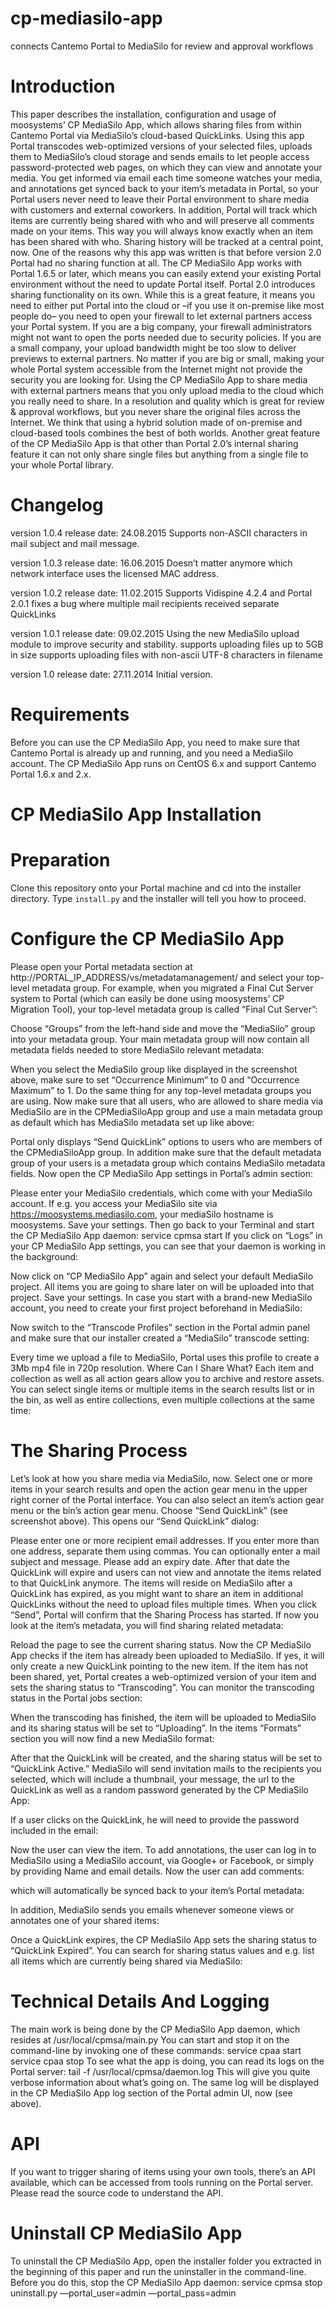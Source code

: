 # cp-mediasilo-app
connects Cantemo Portal to MediaSilo for review and approval workflows


# Introduction
This paper describes the installation, configuration and usage of moosystems’ CP MediaSilo App, which allows sharing files from within Cantemo Portal via MediaSilo’s cloud-based QuickLinks.
Using this app Portal transcodes web-optimized versions of your selected files, uploads them to MediaSilo’s cloud storage and sends emails to let people access password-protected web pages, on which they can view and annotate your media.
You get informed via email each time someone watches your media, and annotations get synced back to your item’s metadata in Portal, so your Portal users never need to leave their Portal environment to share media with customers and external coworkers.
In addition, Portal will track which items are currently being shared with who and will preserve all comments made on your items. This way you will always know exactly when an item has been shared with who. Sharing history will be tracked at a central point, now.
One of the reasons why this app was written is that before version 2.0 Portal had no sharing function at all. The CP MediaSilo App works with Portal 1.6.5 or later, which means you can easily extend your existing Portal environment without the need to update Portal itself.
Portal 2.0 introduces sharing functionality on its own. While this is a great feature, it means you need to either put Portal into the cloud or –if you use it on-premise like most people do– you need to open your firewall to let external partners access your Portal system.
If you are a big company, your firewall administrators might not want to open the ports needed due to security policies. If you are a small company, your upload bandwidth might be too slow to deliver previews to external partners.
No matter if you are big or small, making your whole Portal system accessible from the Internet might not provide the security you are looking for.
Using the CP MediaSilo App to share media with external partners means that you only upload media to the cloud which you really need to share. In a resolution and quality which is great for review &  approval workflows, but you never share the original files across the Internet.
We think that using a hybrid solution made of on-premise and cloud-based tools combines the best of both worlds.
Another great feature of the CP MediaSilo App is that other than Portal 2.0’s internal sharing feature it can not only share single files but anything from a single file to your whole Portal library.

# Changelog
version 1.0.4
release date: 24.08.2015
Supports non-ASCII characters in mail subject and mail message.

version 1.0.3
release date: 16.06.2015
Doesn’t matter anymore which network interface uses the licensed MAC address.

version 1.0.2
release date: 11.02.2015
Supports Vidispine 4.2.4 and Portal 2.0.1
fixes a bug where multiple mail recipients received separate QuickLinks

version 1.0.1
release date: 09.02.2015
Using the new MediaSilo upload module to improve security and stability.
supports uploading files up to 5GB in size
supports uploading files with non-ascii UTF-8 characters in filename

version 1.0
release date: 27.11.2014
Initial version.

# Requirements
Before you can use the CP MediaSilo App, you need to make sure that Cantemo Portal is already up and running, and you need a MediaSilo account.
The CP MediaSilo App runs on CentOS 6.x and support Cantemo Portal 1.6.x and 2.x.

# CP MediaSilo App Installation
# Preparation
Clone this repository onto your Portal machine and cd into the installer directory. Type `install.py` and the installer will tell you how to proceed.

# Configure the CP MediaSilo App
Please open your Portal metadata section at http://PORTAL_IP_ADDRESS/vs/metadatamanagement/ and select your top-level metadata group. For example, when you migrated a Final Cut Server system to Portal (which can easily be done using moosystems’ CP Migration Tool), your top-level metadata group is called “Final Cut Server”:

Choose “Groups” from the left-hand side and move the “MediaSilo” group into your metadata group.
Your main metadata group will now contain all metadata fields needed to store MediaSilo relevant metadata:

When you select the MediaSilo group like displayed in the screenshot above, make sure to set “Occurrence Minimum” to 0 and “Occurrence Maximum” to 1.
Do the same thing for any top-level metadata groups you are using.
Now make sure that all users, who are allowed to share media via MediaSilo are in the CPMediaSiloApp group and use a main metadata group as default which has MediaSilo metadata set up like above:

Portal only displays “Send QuickLink” options to users who are members of the CPMediaSiloApp group.
In addition make sure that the default metadata group of your users is a metadata group which contains MediaSilo metadata fields.
Now open the CP MediaSilo App settings in Portal’s admin section:

Please enter your MediaSilo credentials, which come with your MediaSilo account. If e.g. you access your MediaSilo site via https://moosystems.mediasilo.com, your mediaSilo hostname is moosystems.
Save your settings.
Then go back to your Terminal and start the CP MediaSilo App daemon:
service cpmsa start
If you click on “Logs” in your CP MediaSilo App settings, you can see that your daemon is working in the background:

Now click on “CP MediaSilo App” again and select your default MediaSilo project. All items you are going to share later on will be uploaded into that project. Save your settings.
In case you start with a brand-new MediaSilo account, you need to create your first project beforehand in MediaSilo:

Now switch to the “Transcode Profiles” section in the Portal admin panel and make sure that our installer created a “MediaSilo” transcode setting:

Every time we upload a file to MediaSilo, Portal uses this profile to create a 3Mb mp4 file in 720p resolution.
Where Can I Share What?
Each item and collection as well as all action gears allow you to archive and restore assets.
You can select single items or multiple items in the search results list or in the bin, as well as entire collections, even multiple collections at the same time:


# The Sharing Process
Let’s look at how you share media via MediaSilo, now.
Select one or more items in your search results and open the action gear menu in the upper right corner of the Portal interface. You can also select an item’s action gear menu or the bin’s action gear menu.
Choose “Send QuickLink” (see screenshot above). This opens our “Send QuickLink” dialog:

Please enter one or more recipient email addresses. If you enter more than one address, separate them using commas.
You can optionally enter a mail subject and message.
Please add an expiry date. After that date the QuickLink will expire and users can not view and annotate the items related to that QuickLink anymore.
The items will reside on MediaSilo after a QuickLink has expired, as you might want to share an item in additional QuickLinks without the need to upload files multiple times.
When you click “Send”, Portal will confirm that the Sharing Process has started. If now you look at the item’s metadata, you will find sharing related metadata:

Reload the page to see the current sharing status. Now the CP MediaSilo App checks if the item has already been uploaded to MediaSilo. If yes, it will only create a new QuickLink pointing to the new item.
If the item has not been shared, yet, Portal creates a web-optimized version of your item and sets the sharing status to “Transcoding”. You can monitor the transcoding status in the Portal jobs section:

When the transcoding has finished, the item will be uploaded to MediaSilo and its sharing status will be set to “Uploading”. In the items “Formats” section you will now find a new MediaSilo format:

After that the QuickLink will be created, and the sharing status will be set to “QuickLink Active.”
MediaSilo will send invitation mails to the recipients you selected, which will include a thumbnail, your message, the url to the QuickLink as well as a random password generated by the CP MediaSilo App:

If a user clicks on the QuickLink, he will need to provide the password included in the email:

Now the user can view the item. To add annotations, the user can log in to MediaSilo using a MediaSilo account, via Google+ or Facebook, or simply by providing Name and email details.
Now the user can add comments:

which will automatically be synced back to your item’s Portal metadata:

In addition, MediaSilo sends you emails whenever someone views or annotates one of your shared items:

Once a QuickLink expires, the CP MediaSilo App sets the sharing status to “QuickLink Expired”.
You can search for sharing status values and e.g. list all items which are currently being shared via MediaSilo:

# Technical Details And Logging
The main work is being done by the CP MediaSilo App daemon, which resides at /usr/local/cpmsa/main.py
You can start and stop it on the command-line by invoking one of these commands:
service cpaa start
service cpaa stop
To see what the app is doing, you can read its logs on the Portal server:
tail -f /usr/local/cpmsa/daemon.log
This will give you quite verbose information about what’s going on.
The same log will be displayed in the CP MediaSilo App log section of the Portal admin UI, now (see above).

# API
If you want to trigger sharing of items using your own tools, there’s an API available, which can be accessed from tools running on the Portal server. Please read the source code to understand the API.

# Uninstall CP MediaSilo App
To uninstall the CP MediaSilo App, open the installer folder you extracted in the beginning of this paper and run the uninstaller in the command-line. Before you do this, stop the CP MediaSilo App daemon:
service cpmsa stop
uninstall.py —portal_user=admin —portal_pass=admin
